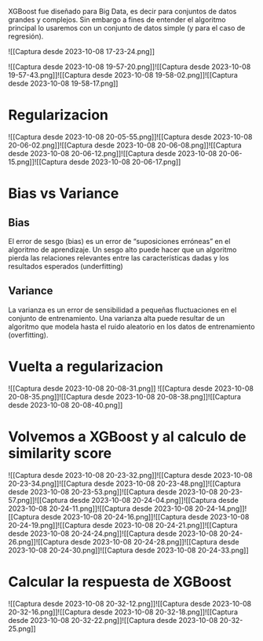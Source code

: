 XGBoost fue diseñado para Big Data, es decir para conjuntos de datos grandes y complejos. Sin embargo a fines de entender el algoritmo principal lo usaremos con un conjunto de datos simple (y para el caso de regresión).

![[Captura desde 2023-10-08 17-23-24.png]]

![[Captura desde 2023-10-08 19-57-20.png]]![[Captura desde 2023-10-08 19-57-43.png]]![[Captura desde 2023-10-08 19-58-02.png]]![[Captura desde 2023-10-08 19-58-17.png]]

# Regularizacion
![[Captura desde 2023-10-08 20-05-55.png]]![[Captura desde 2023-10-08 20-06-02.png]]![[Captura desde 2023-10-08 20-06-08.png]]![[Captura desde 2023-10-08 20-06-12.png]]![[Captura desde 2023-10-08 20-06-15.png]]![[Captura desde 2023-10-08 20-06-17.png]]

# Bias vs Variance

## Bias
El error de sesgo (bias) es un error de “suposiciones erróneas” en el algoritmo de aprendizaje. Un sesgo alto puede hacer que un algoritmo pierda las relaciones relevantes entre las características dadas y los resultados esperados (underfitting)

## Variance
La varianza es un error de sensibilidad a pequeñas fluctuaciones en el conjunto de entrenamiento. Una varianza alta puede resultar de un algoritmo que modela hasta el ruido aleatorio en los datos de entrenamiento (overfitting).

# Vuelta a regularizacion
![[Captura desde 2023-10-08 20-08-31.png]]
![[Captura desde 2023-10-08 20-08-35.png]]![[Captura desde 2023-10-08 20-08-38.png]]![[Captura desde 2023-10-08 20-08-40.png]]

# Volvemos a XGBoost y al calculo de similarity score

![[Captura desde 2023-10-08 20-23-32.png]]![[Captura desde 2023-10-08 20-23-34.png]]![[Captura desde 2023-10-08 20-23-48.png]]![[Captura desde 2023-10-08 20-23-53.png]]![[Captura desde 2023-10-08 20-23-57.png]]![[Captura desde 2023-10-08 20-24-04.png]]![[Captura desde 2023-10-08 20-24-11.png]]![[Captura desde 2023-10-08 20-24-14.png]]![[Captura desde 2023-10-08 20-24-16.png]]![[Captura desde 2023-10-08 20-24-19.png]]![[Captura desde 2023-10-08 20-24-21.png]]![[Captura desde 2023-10-08 20-24-24.png]]![[Captura desde 2023-10-08 20-24-26.png]]![[Captura desde 2023-10-08 20-24-28.png]]![[Captura desde 2023-10-08 20-24-30.png]]![[Captura desde 2023-10-08 20-24-33.png]]

# Calcular la respuesta de XGBoost

![[Captura desde 2023-10-08 20-32-12.png]]![[Captura desde 2023-10-08 20-32-16.png]]![[Captura desde 2023-10-08 20-32-18.png]]![[Captura desde 2023-10-08 20-32-22.png]]![[Captura desde 2023-10-08 20-32-25.png]]